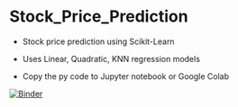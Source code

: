 # Stock_Price_Prediction

* Stock price prediction using Scikit-Learn

* Uses Linear, Quadratic, KNN regression models

* Copy the py code to Jupyter notebook or Google Colab

[![Binder](https://mybinder.org/badge_logo.svg)](https://mybinder.org/v2/gh/rajesh1402/Stock_Price_Prediction/master?filepath=Stock%20Prediction%20SkLearn.ipynb)
